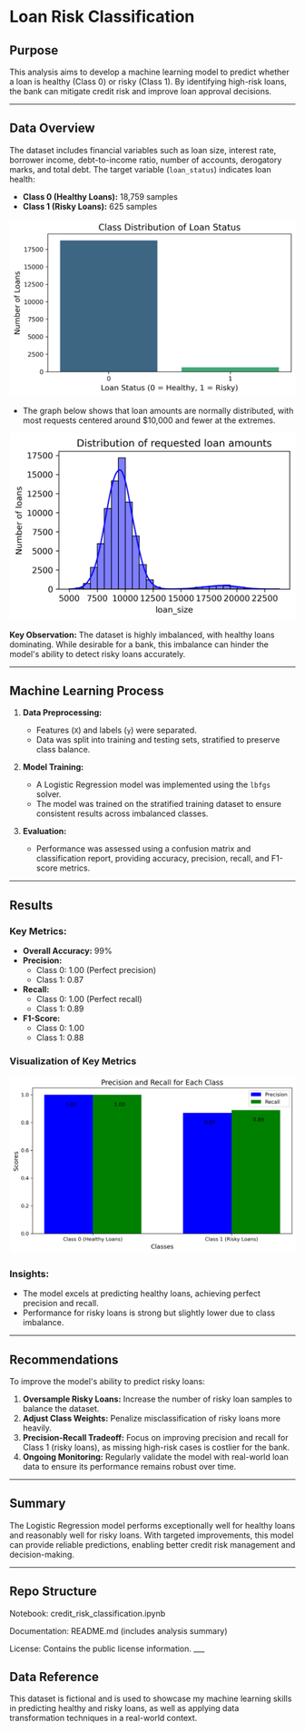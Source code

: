 # Loan Risk Classification

## Purpose
This analysis aims to develop a machine learning model to predict whether a loan is healthy (Class 0) or risky (Class 1). By identifying high-risk loans, the bank can mitigate credit risk and improve loan approval decisions.
___

## Data Overview
The dataset includes financial variables such as loan size, interest rate, borrower income, debt-to-income ratio, number of accounts, derogatory marks, and total debt. The target variable (`loan_status`) indicates loan health:

* **Class 0 (Healthy Loans):** 18,759 samples
* **Class 1 (Risky Loans):** 625 samples

![Class Distribution](https://github.com/LegallyNotBlonde/credit-risk-classification/blob/main/Visualization/class_distribution.png)

* The graph below shows that loan amounts are normally distributed, with most requests centered around $10,000 and fewer at the extremes.

![Loan Amount Distribution](https://github.com/LegallyNotBlonde/credit-risk-classification/blob/main/Visualization/amount_distribution.png)

**Key Observation:**
The dataset is highly imbalanced, with healthy loans dominating. While desirable for a bank, this imbalance can hinder the model's ability to detect risky loans accurately.
___

## Machine Learning Process
1. **Data Preprocessing:**

   * Features (`X`) and labels (`y`) were separated.
   * Data was split into training and testing sets, stratified to preserve class balance.

2. **Model Training:**

   * A Logistic Regression model was implemented using the `lbfgs` solver.
   * The model was trained on the stratified training dataset to ensure consistent results across imbalanced classes.

3. **Evaluation:**

   * Performance was assessed using a confusion matrix and classification report, providing accuracy, precision, recall, and F1-score metrics.
___

## Results

### Key Metrics:
* **Overall Accuracy:** 99%
* **Precision:**
    * Class 0: 1.00 (Perfect precision)
    * Class 1: 0.87
* **Recall:**
    * Class 0: 1.00 (Perfect recall)
    * Class 1: 0.89
* **F1-Score:**
    * Class 0: 1.00
    * Class 1: 0.88

### Visualization of Key Metrics
![Precision and Recall for each class of loan](https://github.com/LegallyNotBlonde/credit-risk-classification/blob/main/Visualization/precision_recall.png)

### Insights:
* The model excels at predicting healthy loans, achieving perfect precision and recall.
* Performance for risky loans is strong but slightly lower due to class imbalance.
___

## Recommendations
To improve the model's ability to predict risky loans:

1. **Oversample Risky Loans:** Increase the number of risky loan samples to balance the dataset.
2. **Adjust Class Weights:** Penalize misclassification of risky loans more heavily.
3. **Precision-Recall Tradeoff:** Focus on improving precision and recall for Class 1 (risky loans), as missing high-risk cases is costlier for the bank.
4. **Ongoing Monitoring:** Regularly validate the model with real-world loan data to ensure its performance remains robust over time.

___

## Summary
The Logistic Regression model performs exceptionally well for healthy loans and reasonably well for risky loans. With targeted improvements, this model can provide reliable predictions, enabling better credit risk management and decision-making.
___

## Repo Structure
<p> Notebook: credit_risk_classification.ipynb
<p> Documentation: README.md (includes analysis summary)
<p> License: Contains the public license information.
___

## Data Reference
This dataset is fictional and is used to showcase my machine learning skills in predicting healthy and risky loans, as well as applying data transformation techniques in a real-world context.